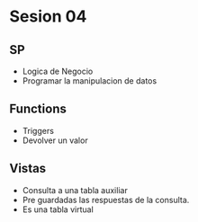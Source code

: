 # Sesion 04
## SP
* Logica de Negocio
* Programar la manipulacion de datos

## Functions
* Triggers
* Devolver un valor

## Vistas
* Consulta a una tabla auxiliar
* Pre guardadas las respuestas de la consulta.
* Es una tabla virtual